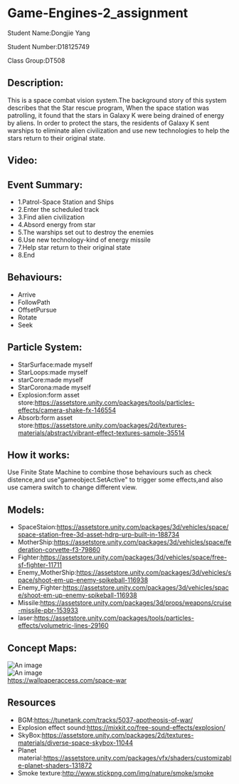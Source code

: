 # Game-Engines-2_assignment
Student Name:Dongjie Yang

Student Number:D18125749

Class Group:DT508

## Description:
This is a space combat vision system.The background story of this system describes that the Star rescue program, When the space station was patrolling, it found that the stars in Galaxy K were being drained of energy by aliens. In order to protect the stars, the residents of Galaxy K sent warships to eliminate alien civilization and use new technologies to help the stars return to their original state.
## Video:

## Event Summary:
- 1.Patrol-Space Station and Ships 
- 2.Enter the scheduled track
- 3.Find alien civilization
- 4.Absord energy from star
- 5.The warships set out to destroy the enemies
- 6.Use new technology-kind of energy missile  
- 7.Help star return to their original state
- 8.End
## Behaviours:
- Arrive
- FollowPath
- OffsetPursue
- Rotate
- Seek
## Particle System:
- StarSurface:made myself
- StarLoops:made myself
- starCore:made myself
- StarCorona:made myself
- Explosion:form asset store:https://assetstore.unity.com/packages/tools/particles-effects/camera-shake-fx-146554
- Absorb:form asset store:https://assetstore.unity.com/packages/2d/textures-materials/abstract/vibrant-effect-textures-sample-35514
## How it works:
Use Finite State Machine to combine those behaviours such as check distence,and use"gameobject.SetActive" to trigger some effects,and also use camera switch to change different view.
## Models:
- SpaceStaion:https://assetstore.unity.com/packages/3d/vehicles/space/space-station-free-3d-asset-hdrp-urp-built-in-188734
- MotherShip:https://assetstore.unity.com/packages/3d/vehicles/space/federation-corvette-f3-79860
- Fighter:https://assetstore.unity.com/packages/3d/vehicles/space/free-sf-fighter-11711
- Enemy_MotherShip:https://assetstore.unity.com/packages/3d/vehicles/space/shoot-em-up-enemy-spikeball-116938
- Enemy_Fighter:https://assetstore.unity.com/packages/3d/vehicles/space/shoot-em-up-enemy-spikeball-116938
- Missile:https://assetstore.unity.com/packages/3d/props/weapons/cruise-missile-pbr-153933
- laser:https://assetstore.unity.com/packages/tools/particles-effects/volumetric-lines-29160
## Concept Maps:
![An image](1.jpg)  
![An image](2.jpg)  
https://wallpaperaccess.com/space-war
## Resources
- BGM:https://tunetank.com/tracks/5037-apotheosis-of-war/
- Explosion effect sound:https://mixkit.co/free-sound-effects/explosion/
- SkyBox:https://assetstore.unity.com/packages/2d/textures-materials/diverse-space-skybox-11044
- Planet material:https://assetstore.unity.com/packages/vfx/shaders/customizable-planet-shaders-131872
- Smoke texture:http://www.stickpng.com/img/nature/smoke/smoke

